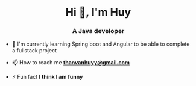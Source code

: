 <h1 align="center">Hi 👋, I'm Huy</h1>
<h3 align="center">A Java developer </h3>

- 🌱 I'm currently learning Spring boot and Angular to be able to complete a fullstack project

- 📫 How to reach me **thanvanhuyy@gmail.com**

- ⚡ Fun fact **I think I am funny**



